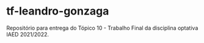 # tf-leandro-gonzaga
Repositório para entrega do Tópico 10 - Trabalho Final da disciplina optativa IAED 2021/2022.
